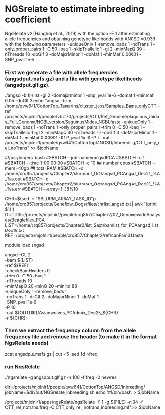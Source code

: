 # NGSrelate to estimate inbreeding coefficient 

NgsRelate v2 (Hanghøj et al., 2019) with the option -F 1 after estimating allele frequencies and obtaining genotype likelihoods with ANGSD v0.939 with the following parameters: -uniqueOnly 1 -remove_bads 1 -noTrans 1 -only_proper_pairs 1 -C 50 -baq 1 -skipTriallelic 1 -gl 2 -minMapQ 30 -nThreads 10 -doGlf 3 -doMajorMinor 1 -doMaf 1 -minMaf 0.00001 -SNP_pval 1e-6

### First we generate a file with allele frequencies (angsdput.mafs.gz) and a file with genotype likelihoods (angsdput.glf.gz).
./angsd -b filelist -gl 2 -domajorminor 1 -snp_pval 1e-6 -domaf 1 -minmaf 0.05 -doGlf 3
echo "angsd -bam /home/qvw641/CottonTop_Tamarins/cluster_jobs/Samples_Bams_onlyCTT 
-ref /projects/mjolnir1/people/vbz170/projects/CTT/Ref_Genome/Saguinus_midas_Full_Genome/NCBI_version/SaguinusMidas_NCBI.fasta 
-uniqueOnly 1 
-remove_bads 1 
-noTrans 1 
-only_proper_pairs 1 
-trim 0 
-C 50
-baq 1 
-skipTriallelic 1 
-gl 2 
-minMapQ 30 
-nThreads 10 
-doGlf 3 
-doMajorMinor 1 
-doMaf 1
-minMaf 0.00001 
-SNP_pval 1e-6 
-P 4 
-out /projects/mjolnir1/people/qvw641/CottonTop/ANGSD/Inbreeding/CTT_only_rel_noTrans" >> $jobName


#!/usr/bin/env bash
#SBATCH --job-name=angsdPCA
#SBATCH -c 1
#SBATCH --time 1-00:00:00
#SBATCH -c 10   ## number cpus
#SBATCH --mem=40gb      ## total RAM
#SBATCH -o /home/crq857/projects/Chapter2/slurmout_Oct/angsd_PCAngsd_Dec21_%A_%a.out
#SBATCH -e /home/crq857/projects/Chapter2/slurmout_Oct/angsd_PCAngsd_Dec21_%A_%a.err
#SBATCH --array=1-38%10

CHR=$(sed -n "$SLURM_ARRAY_TASK_ID"p /home/crq857/projects/Geneflow_Dogs/files/chrlist_angsd.txt | awk '{print $1}')
OUTDIR=/projects/mjolnir1/people/crq857/Chapter2/02_GenomewideAnalyses/Beaglefiles_PCA
LIST=/home/crq857/projects/Chapter2/list_Sept/bamlist_for_PCAangsd_listDec15.txt
REF=/projects/mjolnir1/people/crq857/Chapter2/ref/canFam31.fasta

module load angsd

angsd -GL 2 \
  -bam ${LIST} \
   -ref ${REF} \
  -checkBamHeaders 0 \
  -trim 0 -C 50 -baq 1 \
  -nThreads 10 \
  -minMapQ 20 -minQ 20 -minInd 88 \
  -uniqueOnly 1 -remove_bads 1 \
  -noTrans 1 -doGlf 2 -doMajorMinor 1 -doMaf 1 \
  -SNP_pval 1e-6 \
  -P 10 \
  -out ${OUTDIR}/Asianwolves_PCAdmix_Dec26_${CHR} \
  -r ${CHR}:



### Then we extract the frequency column from the allele frequency file and remove the header (to make it in the format NgsRelate needs)
zcat angsdput.mafs.gz | cut -f5 |sed 1d >freq

### run NgsRelate
./ngsrelate  -g angsdput.glf.gz -n 100 -f freq  -O newres


dir=/projects/mjolnir1/people/qvw641/CottonTop/ANGSD/Inbreeding/
jobName=$dir/out/NGSrelate_inbreeding.sh
echo '#!/bin/bash' > $jobName

/projects/mjolnir1/apps/ngsRelate/ngsRelate -F 1  -g ${FILE} -n 34 -f CTT_rel_notrans.freq -O CTT_only_rel_notrans_inbreeding.ml" >> $jobName


